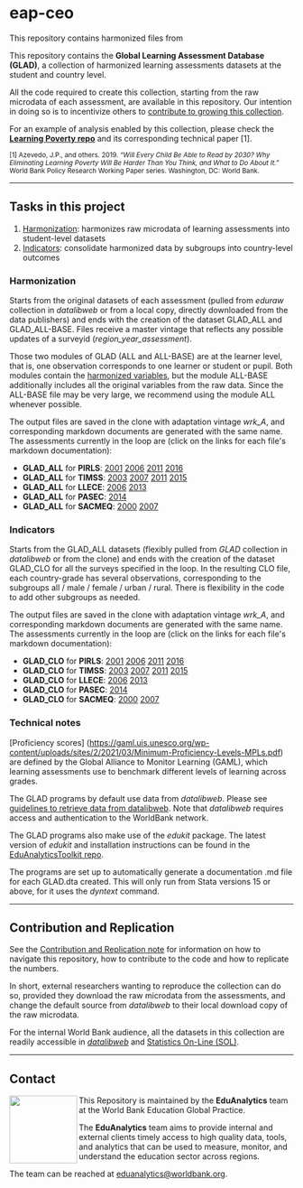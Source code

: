 # eap-ceo
This repository contains harmonized files from 

This repository contains the **Global Learning Assessment Database (GLAD)**, a collection of harmonized learning assessments datasets at the student and country level.

All the code required to create this collection, starting from the raw microdata of each assessment, are available in this repository. Our intention in doing so is to incentivize others to [contribute to growing this collection](#Contribution-and-Replication).

For an example of analysis enabled by this collection, please check the [**Learning Poverty repo**](https://github.com/worldbank/LearningPoverty) and its corresponding technical paper [1].

<sup>[1] Azevedo, J.P., and others. 2019. _“Will Every Child Be Able to Read by 2030? Why Eliminating Learning Poverty Will Be Harder Than You Think, and What to Do About It.”_ World Bank Policy Research Working Paper series. Washington, DC: World Bank.</sup>

***

## Tasks in this project
1. [Harmonization](#harmonization): harmonizes raw microdata of learning assessments into student-level datasets
1. [Indicators](#indicators): consolidate harmonized data by subgroups into country-level outcomes

### Harmonization

Starts from the original datasets of each assessment (pulled from _eduraw_ collection in _datalibweb_ or from a local copy, directly downloaded from the data publishers)
and ends with the creation of the dataset GLAD_ALL and GLAD_ALL-BASE. Files receive a master vintage that reflects any possible updates of a surveyid (_region_year_assessment_).

Those two modules of GLAD (ALL and ALL-BASE) are at the learner level, that is, one observation corresponds to one learner or student or pupil. Both modules contain the [harmonized variables](https://github.com/worldbank/GLAD/wiki/Agreed-variables-to-include-in-GLAD-datasets), but the module ALL-BASE additionally includes all the original variables from the raw data. Since the ALL-BASE file may be very large, we recommend using the module ALL whenever possible.

The output files are saved in the clone with adaptation vintage _wrk_A_, and corresponding markdown documents are generated with the same name. The assessments currently in the loop are (click on the links for each file's markdown documentation):

- **GLAD_ALL** for **PIRLS**: [2001](https://github.com/worldbank/GLAD/blob/master/00_documentation/wld_2001_pirls_v01_m_wrk_a_glad_all.md) [2006](https://github.com/worldbank/GLAD/blob/master/00_documentation/wld_2006_pirls_v01_m_wrk_a_glad_all.md) [2011](https://github.com/worldbank/GLAD/blob/master/00_documentation/wld_2011_pirls_v01_m_wrk_a_glad_all.md) [2016](https://github.com/worldbank/GLAD/blob/master/00_documentation/wld_2016_pirls_v01_m_wrk_a_glad_all.md)
- **GLAD_ALL** for **TIMSS**: [2003](https://github.com/worldbank/GLAD/blob/master/00_documentation/wld_2003_timss_v01_m_wrk_a_glad_all.md) [2007](https://github.com/worldbank/GLAD/blob/master/00_documentation/wld_2007_timss_v01_m_wrk_a_glad_all.md) [2011](https://github.com/worldbank/GLAD/blob/master/00_documentation/wld_2011_timss_v01_m_wrk_a_glad_all.md) [2015](https://github.com/worldbank/GLAD/blob/master/00_documentation/wld_2015_timss_v01_m_wrk_a_glad_all.md)
- **GLAD_ALL** for **LLECE**: [2006](https://github.com/worldbank/GLAD/blob/master/00_documentation/lac_2006_llece_v01_m_wrk_a_glad_all.md) [2013](https://github.com/worldbank/GLAD/blob/master/00_documentation/lac_2013_llece_v01_m_wrk_a_glad_all.md)
- **GLAD_ALL** for **PASEC**: [2014](https://github.com/worldbank/GLAD/blob/master/00_documentation/ssa_2014_pasec_v01_m_wrk_a_glad_all.md)
- **GLAD_ALL** for **SACMEQ**: [2000](https://github.com/worldbank/GLAD/blob/master/00_documentation/ssa_2000_sacmeq_v01_m_wrk_a_glad_all.md) [2007](https://github.com/worldbank/GLAD/blob/master/00_documentation/ssa_2007_sacmeq_v01_m_wrk_a_glad_all.md)

### Indicators

Starts from the GLAD_ALL datasets (flexibly pulled from _GLAD_ collection in _datalibweb_ or from the clone) and ends with the creation of the dataset GLAD_CLO for all the surveys specified in the loop. In the resulting CLO file, each country-grade has several observations, corresponding to the subgroups all / male / female / urban / rural. There is flexibility in the code to add other subgroups as needed.

The output files are saved in the clone with adaptation vintage _wrk_A_, and corresponding markdown documents are generated with the same name. The assessments currently in the loop are (click on the links for each file's markdown documentation):

- **GLAD_CLO** for **PIRLS**: [2001](https://github.com/worldbank/GLAD/blob/master/00_documentation/wld_2001_pirls_v01_m_wrk_a_glad_clo.md) [2006](https://github.com/worldbank/GLAD/blob/master/00_documentation/wld_2006_pirls_v01_m_wrk_a_glad_clo.md) [2011](https://github.com/worldbank/GLAD/blob/master/00_documentation/wld_2011_pirls_v01_m_wrk_a_glad_clo.md) [2016](https://github.com/worldbank/GLAD/blob/master/00_documentation/wld_2016_pirls_v01_m_wrk_a_glad_clo.md)
- **GLAD_CLO** for **TIMSS**: [2003](https://github.com/worldbank/GLAD/blob/master/00_documentation/wld_2003_timss_v01_m_wrk_a_glad_clo.md) [2007](https://github.com/worldbank/GLAD/blob/master/00_documentation/wld_2007_timss_v01_m_wrk_a_glad_clo.md) [2011](https://github.com/worldbank/GLAD/blob/master/00_documentation/wld_2011_timss_v01_m_wrk_a_glad_clo.md) [2015](https://github.com/worldbank/GLAD/blob/master/00_documentation/wld_2015_timss_v01_m_wrk_a_glad_clo.md)
- **GLAD_CLO** for **LLECE**: [2006](https://github.com/worldbank/GLAD/blob/master/00_documentation/lac_2006_llece_v01_m_wrk_a_glad_clo.md) [2013](https://github.com/worldbank/GLAD/blob/master/00_documentation/lac_2013_llece_v01_m_wrk_a_glad_clo.md)
- **GLAD_CLO** for **PASEC**: [2014](https://github.com/worldbank/GLAD/blob/master/00_documentation/ssa_2014_pasec_v01_m_wrk_a_glad_clo.md)
- **GLAD_CLO** for **SACMEQ**: [2000](https://github.com/worldbank/GLAD/blob/master/00_documentation/ssa_2000_sacmeq_v01_m_wrk_a_glad_clo.md) [2007](https://github.com/worldbank/GLAD/blob/master/00_documentation/ssa_2007_sacmeq_v01_m_wrk_a_glad_clo.md)

### Technical notes
[Proficiency scores] (https://gaml.uis.unesco.org/wp-content/uploads/sites/2/2021/03/Minimum-Proficiency-Levels-MPLs.pdf) are defined by the Global Alliance to Monitor Learning (GAML), which learning assessments use to benchmark different levels of learning across grades.

The GLAD programs by default use data from _datalibweb_. Please see [guidelines to retrieve data from datalibweb](#--Guidelines-to-Retrieve-Data-from-datalibweb). Note that _datalibweb_ requires access and authentication to the WorldBank network.

The GLAD programs also make use of the _edukit_ package. The latest version of _edukit_ and installation instructions can be found in the [EduAnalyticsToolkit repo](https://github.com/worldbank/EduAnalyticsToolkit).

The programs are set up to automatically generate a documentation .md file for each GLAD.dta created. This will only run from Stata versions 15 or above, for it uses the _dyntext_ command.

***

## Contribution and Replication

See the [Contribution and Replication note](https://github.com/worldbank/GLAD/blob/master/00_documentation/Contribution_and_Replication.md) for information on how to navigate this repository, how to contribute to the code and how to replicate the numbers.

In short, external researchers wanting to reproduce the collection can do so, provided they download the raw microdata from the assessments, and change the default source from _datalibweb_ to their local download copy of the raw microdata.

For the internal World Bank audience, all the datasets in this collection are readily accessible in [_datalibweb_](https://github.com/worldbank/GLAD/blob/master/00_documentation/Datalibweb_Guidelines.md) and [Statistics On-Line (SOL)](http://wbgmssol1001.worldbank.org/).

***

## Contact
<img align="left" src="https://user-images.githubusercontent.com/43160181/66895172-211fc400-efc0-11e9-998e-c5090e51730d.png" width="120">

This Repository is maintained by the **EduAnalytics** team at the World Bank Education Global Practice.

The **EduAnalytics** team aims to provide internal and external clients timely access to high quality data, tools, and analytics that can be used to measure, monitor, and understand the education sector across regions.

The team can be reached at [eduanalytics@worldbank.org](mailto:eduanalytics@worldbank.org).
